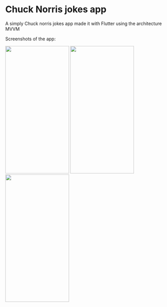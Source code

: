 # Chuck Norris jokes app
A simply Chuck norris jokes app made it with Flutter using the architecture MVVM

Screenshots of the app:

<div>
<img src="https://user-images.githubusercontent.com/25052124/164936782-04ed1051-0280-4acf-86b3-266d01ee1395.png" width="200" height="400">
<img src="https://user-images.githubusercontent.com/25052124/164936773-931dd4ba-01a0-400c-a2e3-c77b8c629e7f.png" width="200" height="400">
<img src="https://user-images.githubusercontent.com/25052124/164936786-55eacc74-40cd-442c-9a86-b07666ac30e3.png" width="200" height="400">
</div>
